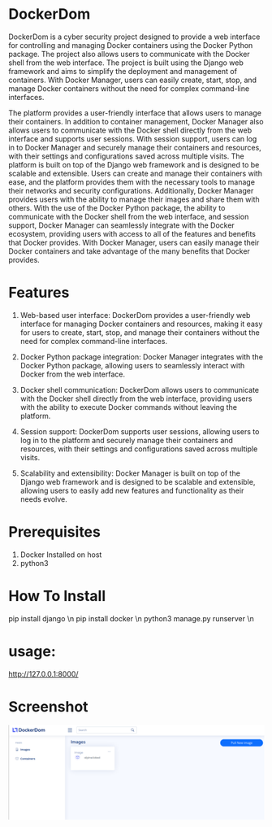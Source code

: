 # DockerDom

DockerDom is a cyber security project designed to provide a web interface for controlling and managing Docker containers using the Docker Python package. The project also allows users to communicate with the Docker shell from the web interface. The project is built using the Django web framework and aims to simplify the deployment and management of containers. With Docker Manager, users can easily create, start, stop, and manage Docker containers without the need for complex command-line interfaces.

The platform provides a user-friendly interface that allows users to manage their containers. In addition to container management, Docker Manager also allows users to communicate with the Docker shell directly from the web interface and supports user sessions. With session support, users can log in to Docker Manager and securely manage their containers and resources, with their settings and configurations saved across multiple visits. The platform is built on top of the Django web framework and is designed to be scalable and extensible. Users can create and manage their containers with ease, and the platform provides them with the necessary tools to manage their networks and security configurations. Additionally, Docker Manager provides users with the ability to manage their images and share them with others. With the use of the Docker Python package, the ability to communicate with the Docker shell from the web interface, and session support, Docker Manager can seamlessly integrate with the Docker ecosystem, providing users with access to all of the features and benefits that Docker provides. With Docker Manager, users can easily manage their Docker containers and take advantage of the many benefits that Docker provides.

# Features

1. Web-based user interface: DockerDom provides a user-friendly web interface for managing Docker containers and resources, making it easy for users to create, start, stop, and manage their containers without the need for complex command-line interfaces.

2. Docker Python package integration: Docker Manager integrates with the Docker Python package, allowing users to seamlessly interact with Docker from the web interface.

3. Docker shell communication: DockerDom allows users to communicate with the Docker shell directly from the web interface, providing users with the ability to execute Docker commands without leaving the platform.

4. Session support: DockerDom supports user sessions, allowing users to log in to the platform and securely manage their containers and resources, with their settings and configurations saved across multiple visits.

5. Scalability and extensibility: Docker Manager is built on top of the Django web framework and is designed to be scalable and extensible, allowing users to easily add new features and functionality as their needs evolve.


# Prerequisites

1. Docker Installed on host
2. python3


# How To Install
pip install django \n
pip install docker \n
python3 manage.py runserver \n



# usage:

http://127.0.0.1:8000/

# Screenshot

![alt text](196151615-cba29330-4ca4-49f1-9dd3-6e55bb84ccd8.png)

